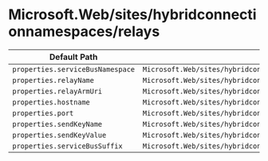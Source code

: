 # Microsoft.Web/sites/hybridconnectionnamespaces/relays

| Default Path | Alias |
|---|---|
| `properties.serviceBusNamespace` | `Microsoft.Web/sites/hybridconnectionnamespaces/relays/serviceBusNamespace` |
| `properties.relayName` | `Microsoft.Web/sites/hybridconnectionnamespaces/relays/relayName` |
| `properties.relayArmUri` | `Microsoft.Web/sites/hybridconnectionnamespaces/relays/relayArmUri` |
| `properties.hostname` | `Microsoft.Web/sites/hybridconnectionnamespaces/relays/hostname` |
| `properties.port` | `Microsoft.Web/sites/hybridconnectionnamespaces/relays/port` |
| `properties.sendKeyName` | `Microsoft.Web/sites/hybridconnectionnamespaces/relays/sendKeyName` |
| `properties.sendKeyValue` | `Microsoft.Web/sites/hybridconnectionnamespaces/relays/sendKeyValue` |
| `properties.serviceBusSuffix` | `Microsoft.Web/sites/hybridconnectionnamespaces/relays/serviceBusSuffix` |

